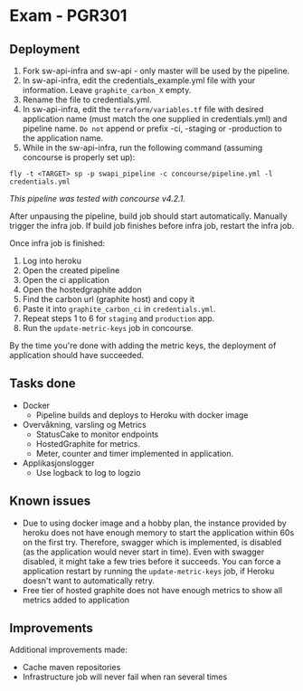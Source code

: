 # Exam - PGR301
## Deployment
1. Fork sw-api-infra and sw-api - only master will be used by the pipeline.
2. In sw-api-infra, edit the credentials_example.yml file with your information. Leave `graphite_carbon_X` empty.
3. Rename the file to credentials.yml.
4. In sw-api-infra, edit the `terraform/variables.tf` file with desired application name (must match the one supplied in credentials.yml) and pipeline name. `Do not` append or prefix -ci, -staging or -production to the application name.
5. While in the sw-api-infra, run the following command (assuming concourse is properly set up):

`fly -t <TARGET> sp -p swapi_pipeline -c concourse/pipeline.yml -l credentials.yml`

_This pipeline was tested with concourse v4.2.1._

After unpausing the pipeline, build job should start automatically. Manually trigger the infra job. If build job finishes before infra job, restart the infra job.

Once infra job is finished:
1. Log into heroku
2. Open the created pipeline
3. Open the ci application
4. Open the hostedgraphite addon
5. Find the carbon url (graphite host) and copy it
6. Paste it into `graphite_carbon_ci` in `credentials.yml`.
7. Repeat steps 1 to 6 for `staging` and `production` app.
8. Run the `update-metric-keys` job in concourse.

By the time you're done with adding the metric keys, the deployment of application should have succeeded.

## Tasks done
- Docker
    - Pipeline builds and deploys to Heroku with docker image
- Overvåkning, varsling og Metrics
    - StatusCake to monitor endpoints
    - HostedGraphite for metrics. 
    - Meter, counter and timer implemented in application.
- Applikasjonslogger
    - Use logback to log to logzio
## Known issues
- Due to using docker image and a hobby plan, the instance provided by heroku does not have enough memory to start the application within 60s on the first try. Therefore, swagger which is implemented, is disabled (as the application would never start in time). Even with swagger disabled, it might take a few tries before it succeeds. You can force a application restart by running the `update-metric-keys` job, if Heroku doesn't want to automatically retry.
- Free tier of hosted graphite does not have enough metrics to show all metrics added to application

## Improvements
Additional improvements made:
- Cache maven repositories
- Infrastructure job will never fail when ran several times
